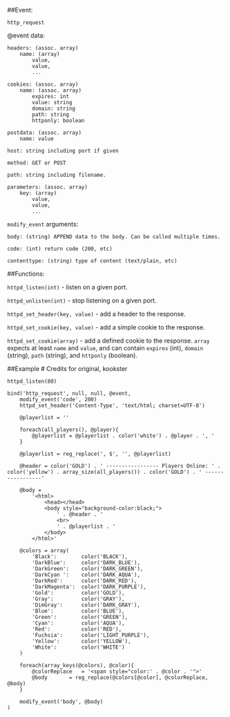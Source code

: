 ##Event:

`http_request`

@event data:

    headers: (assoc. array)
        name: (array)
            value, 
            value, 
            ...

    cookies: (assoc. array)
        name: (assoc. array)
            expires: int
            value: string
            domain: string
            path: string
            httponly: boolean

    postdata: (assoc. array)
        name: value

    host: string including port if given

    method: GET or POST

    path: string including filename.

    parameters: (assoc. array)
        key: (array)
            value, 
            value, 
            ...

`modify_event` arguments:

    body: (string) APPEND data to the body. Can be called multiple times.

    code: (int) return code (200, etc)

    contenttype: (string) type of content (text/plain, etc)

##Functions:

`httpd_listen(int)` - listen on a given port.

`httpd_unlisten(int)` - stop listening on a given port.

`httpd_set_header(key, value)` - add a header to the response.

`httpd_set_cookie(key, value)` - add a simple cookie to the response.

`httpd_set_cookie(array)` - add a defined cookie to the response. 
`array` expects at least `name` and `value`, and can contain `expires` (int), 
`domain` (string), `path` (string), and `httponly` (boolean).

##Example
    # Credits for original, kookster

    httpd_listen(80)

    bind('http_request', null, null, @event,
        modify_event('code', 200)
        httpd_set_header('Content-Type', 'text/html; charset=UTF-8')

        @playerlist = ''

        foreach(all_players(), @player){
            @playerlist = @playerlist . color('white') . @player . ', '
        }

        @playerlist = reg_replace(', $', '', @playerlist)

        @header = color('GOLD') . ' ----------------- Players Online: ' . color('yellow') . array_size(all_players()) . color('GOLD') . ' -----------------'

        @body = 
            '<html>
                <head></head>
                <body style="background-color:black;">
                    ' . @header . '
                    <br>
                    ' . @playerlist . '
                </body>
            </html>'

        @colors = array(
            'Black':        color('BLACK'),
            'DarkBlue':     color('DARK_BLUE'),
            'DarkGreen':    color('DARK_GREEN'),
            'DarkCyan ':    color('DARK_AQUA'),
            'DarkRed':      color('DARK_RED'),
            'DarkMagenta':  color('DARK_PURPLE'),
            'Gold':         color('GOLD'),
            'Gray':         color('GRAY'),
            'DimGray':      color('DARK_GRAY'),
            'Blue':         color('BLUE'),
            'Green':        color('GREEN'),
            'Cyan':         color('AQUA'),
            'Red':          color('RED'),
            'Fuchsia':      color('LIGHT_PURPLE'),
            'Yellow':       color('YELLOW'),
            'White':        color('WHITE')
        )

        foreach(array_keys(@colors), @color){
            @colorReplace	= '<span style="color:' . @color . '">'
            @body		= reg_replace(@colors[@color], @colorReplace, @body)
        }

        modify_event('body', @body)
    )